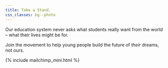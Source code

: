 ```yaml
---
title: Take a Stand.
css_classes: bg--photo
---
```

Our education system never asks what students really want from the world – what their lives might be for.

Join the movement to help young people build the future of *their* dreams, not ours.

{% include mailchimp_mini.html %}
